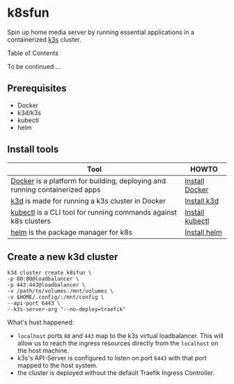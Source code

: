 # k8sfun

Spin up home media server by running essential applications in a containerized [k3s](https://github.com/rancher/k3s) cluster. 

Table of Contents

To be continued ...


## Prerequisites

- Docker
- k3d/k3s
- kubectl
- helm

## Install tools

| Tool | HOWTO |
| --- | --- |
| [Docker](https://docs.docker.com) is a platform for building, deploying and running containerized apps | [Install Docker](https://docs.docker.com/engine/install) |
| [k3d](https://k3d.io) is made for running a k3s cluster in Docker | [Install k3d](https://k3d.io/#installation) |
| [kubectl](https://kubernetes.io/docs/reference/kubectl) is a CLI tool for running commands against k8s clusters | [Install kubectl](https://kubernetes.io/docs/tasks/tools/#kubectl) |
| [helm](https://helm.sh) is the package manager for k8s | [Install helm](https://helm.sh/docs/intro/install) |

## Create a new k3d cluster

```shell
k3d cluster create k8sfun \
-p 80:80@loadbalancer \
-p 443:443@loadbalancer \
-v /path/to/volumes:/mnt/volumes \
-v $HOME/.config/:/mnt/config \
--api-port 6443 \
--k3s-server-arg "--no-deploy=traefik"
```

What's hust happened:

- `localhost` ports `80` and `443` map to the k3s virtual loadbalancer. This will allow us to reach the ingress resources directly from the `localhost` on the host machine.
- k3s's API-Server is configured to listen on port `6443` with that port mapped to the host system.
- the cluster is deployed without the default Traefik Ingress Controller.